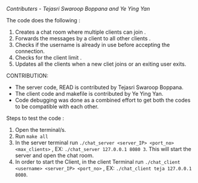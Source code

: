 *Contributers - Tejasri Swaroop Boppana and Ye Ying Yan*

The code does the following :

1. Creates a chat room where multiple clients can join .
2. Forwards the messages by a client to all other clients .
3. Checks if the username is already in use before accepting the connection.
4. Checks for the client limit .
5. Updates all the clients when a new cliet joins or an exiting user exits. 


CONTRIBUTION:

- The server code, READ is contributed by Tejasri Swaroop Boppana.
- The client code and makefile is contributed by Ye Ying Yan.
- Code debugging was done as a combined effort to get both the codes to be compatible with each other. 


Steps to test the code :

1. Open the terminal/s.  
2. Run `make all` 
3. In the server terminal run  `./chat_server <server_IP> <port_no>` `<max_clients>` , EX: `./chat_server 127.0.0.1 8080 3`. This will start the server and open the chat room.
4. In order to start the Client, in the client Terminal run `./chat_client <username> <server_IP> <port_no>` , EX: `./chat_client teja 127.0.0.1 8080`.


